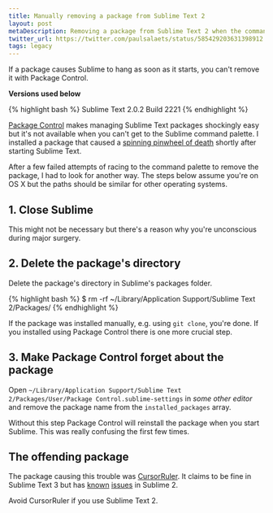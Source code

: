 ```yaml
---
title: Manually removing a package from Sublime Text 2
layout: post
metaDescription: Removing a package from Sublime Text 2 when the command palette is not available.
twitter_url: https://twitter.com/paulsalaets/status/585429203631398912
tags: legacy
---
```


If a package causes Sublime to hang as soon as it starts, you can't remove it with Package Control.

**Versions used below**

{% highlight bash %}
Sublime Text 2.0.2 Build 2221
{% endhighlight %}

[Package Control](https://packagecontrol.io/) makes managing Sublime Text packages shockingly easy but it's not available when you can't get to the Sublime command palette. I installed a package that caused a [spinning pinwheel of death](https://en.wikipedia.org/wiki/Spinning_pinwheel) shortly after starting Sublime Text.

After a few failed attempts of racing to the command palette to remove the package, I had to look for another way. The steps below assume you're on OS X but the paths should be similar for other operating systems.

## 1. Close Sublime

This might not be necessary but there's a reason why you're unconscious during major surgery.

## 2. Delete the package's directory

Delete the package's directory in Sublime's packages folder.

{% highlight bash %}
$ rm -rf ~/Library/Application Support/Sublime Text 2/Packages/<package to remove>
{% endhighlight %}

If the package was installed manually, e.g. using `git clone`, you're done. If you installed using Package Control there is one more crucial step.

## 3. Make Package Control forget about the package

Open `~/Library/Application Support/Sublime Text 2/Packages/User/Package Control.sublime-settings` in *some other editor* and remove the package name from the `installed_packages` array.

Without this step Package Control will reinstall the package when you start Sublime. This was really confusing the first few times.

## The offending package

The package causing this trouble was [CursorRuler](https://github.com/icylace/CursorRuler). It claims to be fine in Sublime Text 3 but has [known](https://github.com/icylace/CursorRuler/issues/6) [issues](https://github.com/icylace/CursorRuler/issues/7) in Sublime 2.

Avoid CursorRuler if you use Sublime Text 2.